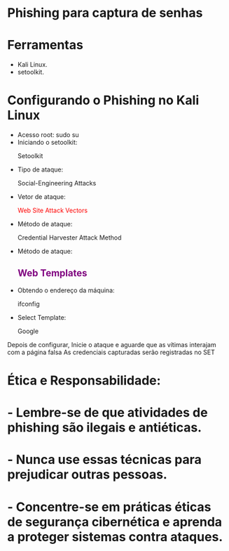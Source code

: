 # Phishing para captura de senhas

# Ferramentas
* Kali Linux.
* setoolkit.

# Configurando o Phishing no Kali Linux
* Acesso root: sudo su
* Iniciando o setoolkit: <p style="color📘;">Setoolkit</p>
* Tipo de ataque: <p style="color📘;">Social-Engineering Attacks</p>
* Vetor de ataque: <p style="color:red;">Web Site Attack Vectors</p>
* Método de ataque: <p style="color📘;">Credential Harvester Attack Method</p>
* Método de ataque: <h2 style="color:purple;">Web Templates</h2>
* Obtendo o endereço da máquina: <p style="color📘;">ifconfig</p>
* Select Template: <p style="color📘;">Google</p>

 Depois de configurar, Inicie o ataque e aguarde que as vítimas interajam com a página falsa
 As credenciais capturadas serão registradas no SET

# Ética e Responsabilidade:
# - Lembre-se de que atividades de phishing são ilegais e antiéticas.
# - Nunca use essas técnicas para prejudicar outras pessoas.
# - Concentre-se em práticas éticas de segurança cibernética e aprenda a proteger sistemas contra ataques.
